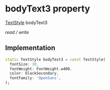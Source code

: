 


# bodyText3 property







[TextStyle](https://api.flutter.dev/flutter/painting/TextStyle-class.html) bodyText3
  
_<span class="feature">read / write</span>_






## Implementation

```dart
static TextStyle bodyText3 = const TextStyle(
  fontSize: 10,
  fontWeight: FontWeight.w400,
  color: blackSecondary,
  fontFamily: 'OpenSans',
);
```







